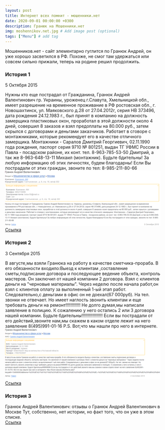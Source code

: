 ```yaml
---
layout: post
title: Интернет всех помнит - мошенники.нет
date: 2020-09-01 00:00:00 +0300
description: Гранюк на Мошенники.нет
img: moshennikov.net.jpg # Add image post (optional)
tags: ["Menu"] # add tag
---
```


Мошенников.нет - сайт элементарно гуглится по Гранюк Андрей, он уже хорошо засветился в РФ. 
Похоже, не смог там удержаться или совсем сильно прижали, теперь на родине решил продолжить. 

### История 1 ###
5 Октября 2015

Нужны кто еще пострадал от Гражданина, Гранюк Андрей Валентинович гр. Украины, уроженец г.Славута, Хмельницкой обл., имеет разрешение на временное проживание в РФ ростовская обл., г. Новошахтинск, ул. Маяковского д.28 от 27.04.2012г, серия НВ 373496, дата рождения 24.12.1983 г., был принят в компанию на должность замерщика пластиковых окон, проработал в этой должности около 4 дней, совершил 8 заказов и взял предоплаты на 80.000 руб., затем скрылся с договорами и деньгами заказчиков. Работает в сговоре с монтажниками, которые рекомендует его в качестве отличного замерщика. Монтажники - Саралов Дмитрий Георгиевич, 02.11.1990 года рождения, паспорт серия 9710 № 801251, выдан ТГ УФМС России в Павла - посадском районе, их конт. тел. 8-963-785-53-50 Дмитрий, а так же 8-963-648-13-11 Михаил (монтажник). Будьте бдительны! За любую информацию об этих личностях, будем благодарны! Если Вы пострадали от этих граждан, звоните по тел: 8-985-211-80-66<br>
![Гранюк Андрей Мошенник](/assets/img/mn-1.png)<br>
[Ссылка](http://207.244.96.6/facility/note3525.html)


### История 2 ###
3 Сентября 2015

В августе,мы взяли Гранюка на работу в качестве сметчика-прораба. В его обязанности входило:Выезд к клиентам ,составление сметы,подписание договора и последующее ведение объекта, контроль мастеров. Он заключил от нашей компании 2 договора. Взял с клиентов деньги на "черновые материалы". Через неделю после начала работ,он взял с клиентов оплату за выполненный 1-ый этап работ. Следовательно,с деньгами в офис он не доехал(67 000руб). На тел. звонки не отвечает. Но имеет наглость звонить клиентам и еще требовать деньги на ремонт!!!!!!!!!!!! Не долго думая,мы написали заявление в полицию. К сожалению у него остались 2 или 3 договора нашей компании. Будьте бдительны!!!!!!!!!!!!!!!!! Если вы пострадали от его действий,звоните нам,мы скажем в каком отделе лежит на него заявление 8(495)991-01-16 Р.S. Вот,что мы нашли про него в интернете. <br>
![Гранюк Андрей Мошенник](/assets/img/mn-2.png)<br>
[Ссылка](http://moshennikov.net/facility/note3342.html)


### История 3 ### 
Гранюк Андрей Валентинович: отзывы о Гранюк Андрей Валентинович в Москве 
Тут, собственно, нет истории, но факт того, что он уже в этом списке. <br>
[Ссылка](https://aferistos.com/review-list/949)